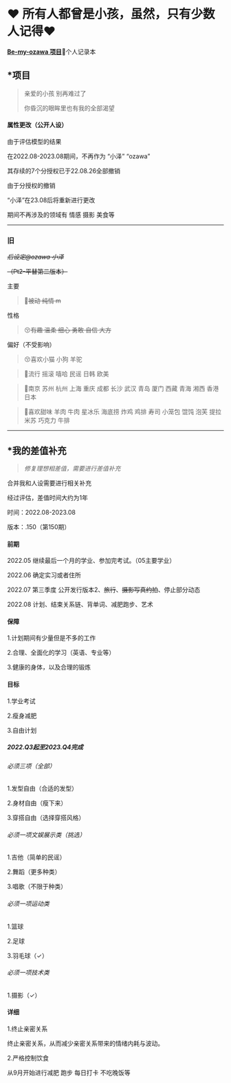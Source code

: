 # ❤️ 所有人都曾是小孩，虽然，只有少数人记得❤️

**[Be-my-ozawa 项目](https://github.com/ozawa8/be-my-ozawa)**🚀️个人记录本

## *项目

> 亲爱的小孩 别再难过了
> 
> 你昏沉的眼眸里也有我的全部渴望

#### 属性更改（公开人设）

由于评估模型的结果

在2022.08-2023.08期间，不再作为 “小泽” “ozawa”

其存续的7个分授权已于22.08.26全部撤销

由于分授权的撤销

“小泽”在23.08后将重新进行更改

期间不再涉及的领域有 情感 摄影 美食等


---

### 旧

~~*后设定@ozawa 小泽*~~

~~（Pt2-平替第二版本）~~

主要

> 🥰~~被动 纯情 m~~

性格

> 😚~~有趣 温柔 细心 勇敢 自信 大方~~

偏好（不受影响）

> 😚喜欢小猫 小狗 羊驼

> 🤗流行 摇滚 嘻哈 民谣 日韩 欧美

> 🤩南京 苏州 杭州 上海 重庆 成都 长沙 武汉 青岛 厦门 西藏 青海 湘西 香港 日本

> 🥳喜欢甜味 羊肉 牛肉 星冰乐 海底捞 炸鸡 鸡排 寿司 小笼包 馄饨 泡芙 提拉米苏 巧克力 牛排

---

## *我的差值补充

> *修复理想相差值，需要进行差值补充*

合并我和人设需要进行相关补充

经过评估，差值时间大约为1年

时间：2022.08-2023.08

版本：.150（第150期）

#### 前期

2022.05 继续最后一个月的学业、参加完考试。（05主要学业）

2022.06 确定实习或者住所

2022.07 第三季度 公开发行版本2、~~旅行~~、~~摄影写真约拍~~、停止部分动态

2022.08 计划、结束关系链、背单词、减肥跑步、艺术

#### 保障

1.计划期间有少量但是不多的工作

2.合理、全面化的学习（英语、专业等）

3.健康的身体，以及合理的锻炼


#### 目标

1.学业考试

2.瘦身减肥

3.自由计划

##### 2022.Q3起至2023.Q4完成

###### 必须三项（全部）

1.发型自由（合适的发型）

2.身材自由（瘦下来）

3.穿搭自由（选择穿搭风格）

###### 必须一项文娱展示类（挑选）

1.吉他（简单的民谣）

2.舞蹈（更多种类）

3.唱歌（不限于种类）

###### 必须一项运动类

1.篮球

2.足球

3.羽毛球（✓）

###### 必须一项技术类

1.摄影（✓）

#### 详细

1.终止亲密关系

终止亲密关系，从而减少亲密关系带来的情绪内耗与波动。

2.严格控制饮食

从9月开始进行减肥 跑步 每日打卡 不吃晚饭等


